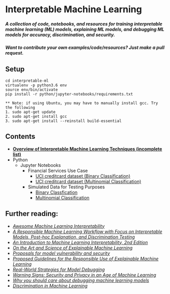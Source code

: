 # Interpretable Machine Learning

##### **A collection of code, notebooks, and resources for training interpretable machine learning (ML) models, explaining ML models, and debugging ML models for accuracy, discrimination, and security.**

##### **Want to contribute your own examples/code/resources?** Just make a pull request.

## Setup
```
cd interpretable-ml
virtualenv -p python3.6 env
source env/bin/activate
pip install -r python/jupyter-notebooks/requirements.txt

** Note: if using Ubuntu, you may have to manually install gcc. Try the following 
1. sudo apt-get update
2. sudo apt-get install gcc
3. sudo apt-get install --reinstall build-essential
```
## Contents 
* [**Overview of Interpretable Machine Learning Techniques (incomplete list)**](https://github.com/navdeep-G/interpretable-ml/tree/master/interpretable_ml.pdf)
* Python
	- 	Jupyter Notebooks
		- Financial Services Use Case
  			- [UCI creditcard dataset (Binary Classification)](https://github.com/navdeep-G/interpretable-ml/tree/master/python/jupyter-notebooks/credit/binomial)
			- [UCI creditcard dataset (Multinomial Classification)](https://github.com/navdeep-G/interpretable-ml/tree/master/python/jupyter-notebooks/credit/multinomial)
		- Simulated Data for Testing Purposes
			- [Binary Classfication](https://github.com/navdeep-G/interpretable-ml/tree/master/python/jupyter-notebooks/simulated/binomial)
			- [Multinomial Classification](https://github.com/navdeep-G/interpretable-ml/tree/master/python/jupyter-notebooks/simulated/multinomial)

## Further reading:
* [*Awesome Machine Learning Interpretability*](https://github.com/jphall663/awesome-machine-learning-interpretability)
* [*A Responsible Machine Learning Workflow with Focus on Interpretable Models, Post-hoc Explanation, and Discrimination Testing*](https://www.mdpi.com/2078-2489/11/3/137)
* [*An Introduction to Machine Learning Interpretability, 2nd Edition*](https://www.h2o.ai/wp-content/uploads/2019/08/An-Introduction-to-Machine-Learning-Interpretability-Second-Edition.pdf)
* [*On the Art and Science of Explainable Machine Learning*](https://arxiv.org/pdf/1810.02909.pdf)
* [*Proposals for model vulnerability and security*](https://www.oreilly.com/ideas/proposals-for-model-vulnerability-and-security)
* [*Proposed Guidelines for the Responsible Use of Explainable Machine Learning*](https://arxiv.org/pdf/1906.03533.pdf)
* [*Real-World Strategies for Model Debugging*](https://medium.com/@jphall_22520/strategies-for-model-debugging-aa822f1097ce)
* [*Warning Signs: Security and Privacy in an Age of Machine Learning*](https://fpf.org/wp-content/uploads/2019/09/FPF_WarningSigns_Report.pdf)
* [*Why you should care about debugging machine learning models*](https://www.oreilly.com/radar/why-you-should-care-about-debugging-machine-learning-models/)
* [*Discrimination in Machine Learning*](https://github.com/navdeep-G/fair-ml)
